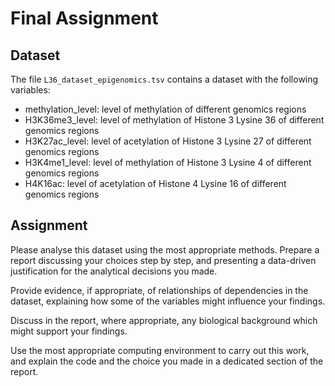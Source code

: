 # Final Assignment

## Dataset

The file `L36_dataset_epigenomics.tsv` contains a dataset with the following variables:

- methylation_level: level of methylation of different genomics regions
- H3K36me3_level: level of methylation of Histone 3 Lysine 36 of different genomics regions
- H3K27ac_level: level of acetylation of Histone 3 Lysine 27 of different genomics regions
- H3K4me1_level: level of methylation of Histone 3 Lysine 4 of different genomics regions
- H4K16ac: level of acetylation of Histone 4 Lysine 16 of different genomics regions

## Assignment

Please analyse this dataset using the most appropriate methods. Prepare a report discussing your choices step by step, and presenting a data-driven justification for the analytical decisions you made.

Provide evidence, if appropriate, of relationships of dependencies in the dataset, explaining how some of the variables might influence your findings.

Discuss in the report, where appropriate, any biological background which might support your findings.

Use the most appropriate computing environment to carry out this work, and explain the code and the choice you made in a dedicated section of the report.